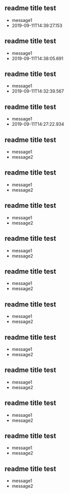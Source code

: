 ## readme title test

* message1
* 2019-09-11T14:39:27.153

## readme title test

* message1
* 2019-09-11T14:38:05.691

## readme title test

* message1
* 2019-09-11T14:32:39.567

## readme title test

* message1
* 2019-09-11T14:27:22.934

## readme title test

* message1
* message2

## readme title test

* message1
* message2

## readme title test

* message1
* message2

## readme title test

* message1
* message2

## readme title test

* message1
* message2

## readme title test

* message1
* message2

## readme title test

* message1
* message2

## readme title test

* message1
* message2

## readme title test

* message1
* message2

## readme title test

* message1
* message2

## readme title test

* message1
* message2

